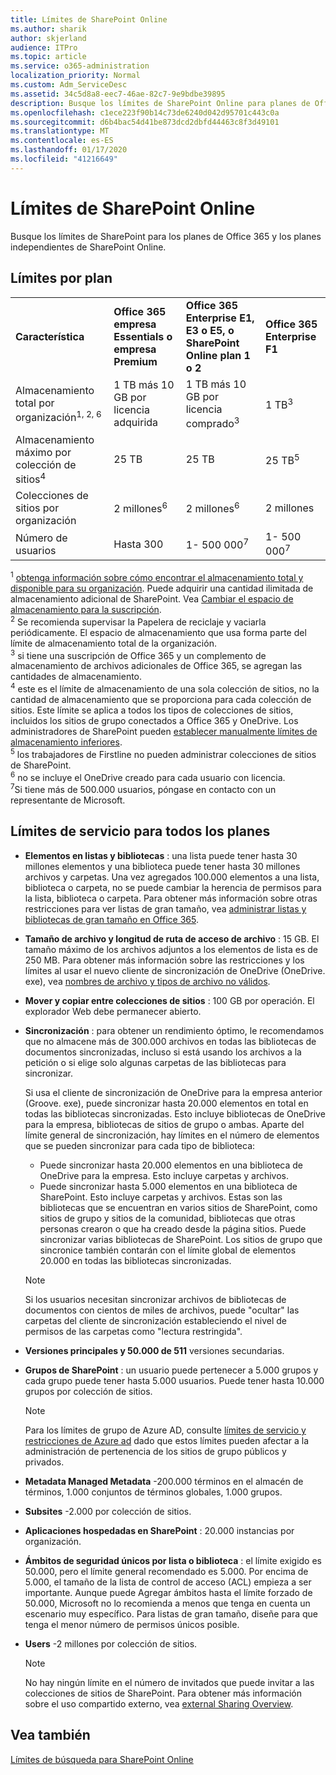 ```yaml
---
title: Límites de SharePoint Online
ms.author: sharik
author: skjerland
audience: ITPro
ms.topic: article
ms.service: o365-administration
localization_priority: Normal
ms.custom: Adm_ServiceDesc
ms.assetid: 34c5d8a8-eec7-46ae-82c7-9e9bdbe39895
description: Busque los límites de SharePoint Online para planes de Office 365 Enterprise e independientes.
ms.openlocfilehash: c1ece223f90b14c73de6240d042d95701c443c0a
ms.sourcegitcommit: d6b4bac54d41be873dcd2dbfd44463c8f3d49101
ms.translationtype: MT
ms.contentlocale: es-ES
ms.lasthandoff: 01/17/2020
ms.locfileid: "41216649"
---
```

# <a name="sharepoint-online-limits"></a>Límites de SharePoint Online

Busque los límites de SharePoint para los planes de Office 365 y los planes independientes de SharePoint Online.
  
## <a name="limits-by-plan"></a>Límites por plan 

|||||
|:-----|:-----|:-----|:-----|
|**Característica** <br/> |**Office 365 empresa Essentials o empresa Premium** <br/> |**Office 365 Enterprise E1, E3 o E5, o SharePoint Online plan 1 o 2** <br/> | **Office 365 Enterprise F1** <br/> |
|Almacenamiento total por organización<sup>1, 2, 6</sup> <br/> |1 TB más 10 GB por licencia adquirida  <br/> |1 TB más 10 GB por licencia comprado<sup>3</sup> <br/> |1 TB<sup>3</sup> <br/> |
|Almacenamiento máximo por colección de sitios<sup>4</sup><br/> |25 TB <br/> |25 TB <br/> |25 TB<sup>5</sup> <br/> |
|Colecciones de sitios por organización  <br/> |2 millones<sup>6</sup> <br/> |2 millones<sup>6</sup> <br/> |2 millones<br/> |
|Número de usuarios  <br/> |Hasta 300  <br/> |1- 500 000<sup>7</sup> <br/> |1- 500 000<sup>7</sup> <br/> |
   
<sup>1</sup> [obtenga información sobre cómo encontrar el almacenamiento total y disponible para su organización](/sharepoint/manage-site-collection-storage-limits). Puede adquirir una cantidad ilimitada de almacenamiento adicional de SharePoint. Vea [Cambiar el espacio de almacenamiento para la suscripción](/office365/admin/subscriptions-and-billing/add-storage-space). 
<br/><sup>2</sup> Se recomienda supervisar la Papelera de reciclaje y vaciarla periódicamente. El espacio de almacenamiento que usa forma parte del límite de almacenamiento total de la organización. 
<br/> <sup>3</sup> si tiene una suscripción de Office 365 y un complemento de almacenamiento de archivos adicionales de Office 365, se agregan las cantidades de almacenamiento. 
<br/> <sup>4</sup> este es el límite de almacenamiento de una sola colección de sitios, no la cantidad de almacenamiento que se proporciona para cada colección de sitios. Este límite se aplica a todos los tipos de colecciones de sitios, incluidos los sitios de grupo conectados a Office 365 y OneDrive. Los administradores de SharePoint pueden [establecer manualmente límites de almacenamiento inferiores](/sharepoint/manage-site-collection-storage-limits#manage-individual-site-storage-limits). 
<br/> <sup>5</sup> los trabajadores de Firstline no pueden administrar colecciones de sitios de SharePoint. 
<br/> <sup>6</sup> no se incluye el OneDrive creado para cada usuario con licencia. 
<br/> <sup>7</sup>Si tiene más de 500.000 usuarios, póngase en contacto con un representante de Microsoft. 
  
## <a name="service-limits-for-all-plans"></a>Límites de servicio para todos los planes

- **Elementos en listas y bibliotecas** : una lista puede tener hasta 30 millones elementos y una biblioteca puede tener hasta 30 millones archivos y carpetas. Una vez agregados 100.000 elementos a una lista, biblioteca o carpeta, no se puede cambiar la herencia de permisos para la lista, biblioteca o carpeta. Para obtener más información sobre otras restricciones para ver listas de gran tamaño, vea [administrar listas y bibliotecas de gran tamaño en Office 365](https://support.office.com/article/b4038448-ec0e-49b7-b853-679d3d8fb784). 

- **Tamaño de archivo y longitud de ruta de acceso de archivo** : 15 GB. El tamaño máximo de los archivos adjuntos a los elementos de lista es de 250 MB. Para obtener más información sobre las restricciones y los límites al usar el nuevo cliente de sincronización de OneDrive (OneDrive. exe), vea [nombres de archivo y tipos de archivo no válidos](https://support.office.com/article/64883a5d-228e-48f5-b3d2-eb39e07630fa).

- **Mover y copiar entre colecciones de sitios** : 100 GB por operación. El explorador Web debe permanecer abierto.

- **Sincronización** : para obtener un rendimiento óptimo, le recomendamos que no almacene más de 300.000 archivos en todas las bibliotecas de documentos sincronizadas, incluso si está usando los archivos a la petición o si elige solo algunas carpetas de las bibliotecas para sincronizar.

    Si usa el cliente de sincronización de OneDrive para la empresa anterior (Groove. exe), puede sincronizar hasta 20.000 elementos en total en todas las bibliotecas sincronizadas. Esto incluye bibliotecas de OneDrive para la empresa, bibliotecas de sitios de grupo o ambas. Aparte del límite general de sincronización, hay límites en el número de elementos que se pueden sincronizar para cada tipo de biblioteca:
    - Puede sincronizar hasta 20.000 elementos en una biblioteca de OneDrive para la empresa. Esto incluye carpetas y archivos. 
    - Puede sincronizar hasta 5.000 elementos en una biblioteca de SharePoint. Esto incluye carpetas y archivos. Estas son las bibliotecas que se encuentran en varios sitios de SharePoint, como sitios de grupo y sitios de la comunidad, bibliotecas que otras personas crearon o que ha creado desde la página sitios. Puede sincronizar varias bibliotecas de SharePoint. Los sitios de grupo que sincronice también contarán con el límite global de elementos 20.000 en todas las bibliotecas sincronizadas.

    > [!NOTE]
    > Si los usuarios necesitan sincronizar archivos de bibliotecas de documentos con cientos de miles de archivos, puede "ocultar" las carpetas del cliente de sincronización estableciendo el nivel de permisos de las carpetas como "lectura restringida". 

- **Versiones principales y 50.000 de 511** versiones secundarias.

- **Grupos de SharePoint** : un usuario puede pertenecer a 5.000 grupos y cada grupo puede tener hasta 5.000 usuarios. Puede tener hasta 10.000 grupos por colección de sitios.
    > [!NOTE]
    > Para los límites de grupo de Azure AD, consulte [límites de servicio y restricciones de Azure ad](https://docs.microsoft.com/azure/active-directory/users-groups-roles/directory-service-limits-restrictions) dado que estos límites pueden afectar a la administración de pertenencia de los sitios de grupo públicos y privados. 
- **Metadata Managed Metadata** -200.000 términos en el almacén de términos, 1.000 conjuntos de términos globales, 1.000 grupos.

- **Subsites** -2.000 por colección de sitios.

- **Aplicaciones hospedadas en SharePoint** : 20.000 instancias por organización.

- **Ámbitos de seguridad únicos por lista o biblioteca** : el límite exigido es 50.000, pero el límite general recomendado es 5.000. Por encima de 5.000, el tamaño de la lista de control de acceso (ACL) empieza a ser importante. Aunque puede Agregar ámbitos hasta el límite forzado de 50.000, Microsoft no lo recomienda a menos que tenga en cuenta un escenario muy específico. Para listas de gran tamaño, diseñe para que tenga el menor número de permisos únicos posible.

- **Users** -2 millones por colección de sitios.
    > [!NOTE]
    > No hay ningún límite en el número de invitados que puede invitar a las colecciones de sitios de SharePoint. Para obtener más información sobre el uso compartido externo, vea [external Sharing Overview](https://docs.microsoft.com/sharepoint/external-sharing-overview).
## <a name="see-also"></a>Vea también

[Límites de búsqueda para SharePoint Online](https://docs.microsoft.com/sharepoint/search-limits)
